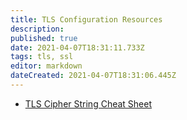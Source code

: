 ```yaml
---
title: TLS Configuration Resources
description: 
published: true
date: 2021-04-07T18:31:11.733Z
tags: tls, ssl
editor: markdown
dateCreated: 2021-04-07T18:31:06.445Z
---
```


* [TLS Cipher String Cheat Sheet](https://github.com/OWASP/CheatSheetSeries/blob/master/cheatsheets/TLS_Cipher_String_Cheat_Sheet.md)